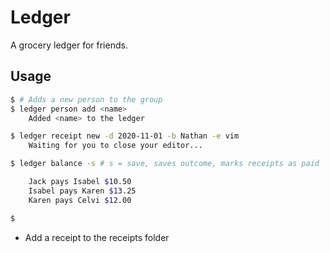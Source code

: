 # Ledger

A grocery ledger for friends.

## Usage

```bash
$ # Adds a new person to the group
$ ledger person add <name>
    Added <name> to the ledger

$ ledger receipt new -d 2020-11-01 -b Nathan -e vim
    Waiting for you to close your editor...

$ ledger balance -s # s = save, saves outcome, marks receipts as paid

    Jack pays Isabel $10.50
    Isabel pays Karen $13.25
    Karen pays Celvi $12.00

$
```

- Add a receipt to the receipts folder
